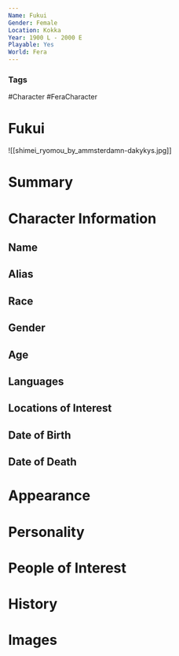 ```yaml
---
Name: Fukui
Gender: Female
Location: Kokka
Year: 1900 L - 2000 E
Playable: Yes
World: Fera
---
```


### Tags
#Character #FeraCharacter 

# Fukui
![[shimei_ryomou_by_ammsterdamn-dakykys.jpg]]

# Summary


# Character Information

## Name

## Alias

## Race

## Gender

## Age

## Languages

## Locations of Interest

## Date of Birth

## Date of Death

# Appearance

# Personality

# People of Interest

# History

# Images
